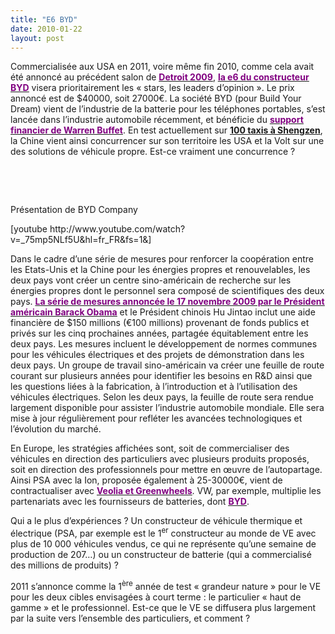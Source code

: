 ```yaml
---
title: "E6 BYD"
date: 2010-01-22
layout: post
---
```


<p class="MsoNormal"><span>Commercialisée aux USA en 2011, voire même fin 2010, comme cela avait été annoncé au précédent salon de <strong><span style="text-decoration: underline"><a href="http://www.turbo.fr/actualite-automobile/250660-detroit-2009-byd-e6-electrique/"><font color="#800080">Detroit 2009</font></a></span></strong>, <strong><span style="text-decoration: underline"><a href="http://www.byd.com/showroom.php?car=e6"><font color="#800080">la e6 du constructeur BYD</font></a></span></strong> visera prioritairement les « stars, les leaders d’opinion ». Le prix annoncé est de $40000, soit 27000€. La société BYD (pour Build Your Dream) vient de l’industrie de la batterie pour les téléphones portables, s’est lancée dans l’industrie automobile récemment, et bénéficie du <strong><span style="text-decoration: underline"><a href="http://money.cnn.com/2009/04/13/technology/gunther_electric.fortune/"><font color="#800080">support financier de Warren Buffet</font></a></span></strong>. En test actuellement sur <strong><span style="text-decoration: underline"><a href="http://www.chinacartimes.com/2010/01/19/byd-e6-to-launch-in-first-half-of-year-priced-at-300000rmb/">100 taxis à Shengzen</a></span></strong>, la Chine vient ainsi concurrencer sur son territoire les USA et la Volt sur une des solutions de véhicule propre. Est-ce vraiment une concurrence ?</span></p> <p class="MsoNormal"><span></span></p> <p>  </p> <p> </p> <p> </p> <p class="MsoNormal"><span></span></p>   <!--more-->  <p>Présentation de BYD Company</p> <p>  [youtube http://www.youtube.com/watch?v=_75mp5NLf5U&hl=fr_FR&fs=1&]</p> <p class="MsoNormal"><span>Dans le cadre d’une série de mesures pour renforcer la coopération entre les Etats-Unis et la Chine pour les énergies propres et renouvelables, les deux pays vont créer un centre sino-américain de recherche sur les énergies propres dont le personnel sera composé de scientifiques des deux pays. <strong><span style="text-decoration: underline"><a href="http://www.energy.gov/news2009/documents2009/US-China_Fact_Sheet_Electric_Vehicles.pdf"><font color="#800080">La série de mesures annoncée le 17 novembre 2009 par le Président américain Barack Obama</font></a></span></strong> et le Président chinois Hu Jintao inclut une aide financière de $150 millions (€100 millions) provenant de fonds publics et privés sur les cinq prochaines années, partagée équitablement entre les deux pays. Les mesures incluent le développement de normes communes pour les véhicules électriques et des projets de démonstration dans les deux pays. Un groupe de travail sino-américain va créer une feuille de route courant sur plusieurs années pour identifier les besoins en R&D ainsi que les questions liées à la fabrication, à l’introduction et à l’utilisation des véhicules électriques. Selon les deux pays, la feuille de route sera rendue largement disponible pour assister l’industrie automobile mondiale. Elle sera mise à jour régulièrement pour refléter les avancées technologiques et l’évolution du marché.</span></p> <p class="MsoNormal"><span></span></p> <p class="MsoNormal"><span>En Europe, les stratégies affichées sont, soit de commercialiser des véhicules en direction des particuliers avec plusieurs produits proposés, soit en direction des professionnels pour mettre en œuvre de l’autopartage. Ainsi PSA avec la Ion, proposée également à 25-30000€, vient de contractualiser avec <strong><span style="text-decoration: underline"><a href="http://www.enerzine.com/1036/9029+la-peugeot-ion-interesse-veolia-et-greenwheels+.html"><font color="#800080">Veolia et Greenwheels</font></a></span></strong>. VW, par exemple, multiplie les partenariats avec les fournisseurs de batteries, dont <strong><span style="text-decoration: underline"><a href="http://earth2tech.com/2009/05/27/why-volkswagen-wants-byd-in-its-battery-mix/"><font color="#800080">BYD</font></a></span></strong>.</span></p> <p class="MsoNormal"><span></span></p> <p class="MsoNormal"><span>Qui a le plus d’expériences ? Un constructeur de véhicule thermique et électrique (PSA, par exemple est le 1<sup>er</sup> constructeur au monde de VE avec plus de 10 000 véhicules vendus, ce qui ne représente qu’une semaine de production de 207…) ou un constructeur de batterie (qui a commercialisé des millions de produits) ?</span><span> </span></p> <p><span>2011 s’annonce comme la 1<sup>ère</sup> année de test « grandeur nature » pour le VE pour les deux cibles envisagées à court terme : le particulier « haut de gamme » et le professionnel. Est-ce que le VE se diffusera plus largement par la suite vers l’ensemble des particuliers, et comment ?</span></p>